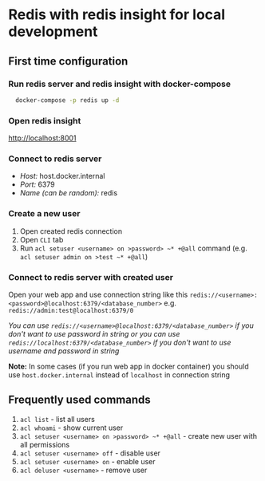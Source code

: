 # Redis with redis insight for local development

## First time configuration

### Run redis server and redis insight with docker-compose

```bash
  docker-compose -p redis up -d
```

### Open redis insight

[http://localhost:8001](http://localhost:8001)

### Connect to redis server

* _Host:_ host.docker.internal
* _Port:_ 6379
* _Name (can be random):_ redis

### Create a new user

1. Open created redis connection
2. Open `CLI` tab
3. Run `acl setuser <username> on >password> ~* +@all` command (e.g. `acl setuser admin on >test ~* +@all`)

### Connect to redis server with created user

Open your web app and use connection string like this `redis://<username>:<password>@localhost:6379/<database_number>` e.g. `redis://admin:test@localhost:6379/0`

_You can use `redis://<username>@localhost:6379/<database_number>` if you don't want to use password in string or you can use `redis://localhost:6379/<database_number>` if you don't want to use username and password in string_

**Note:** In some cases (if you run web app in docker container) you should use `host.docker.internal` instead of `localhost` in connection string

## Frequently used commands

1. `acl list` - list all users
2. `acl whoami` - show current user
3. `acl setuser <username> on >password> ~* +@all` - create new user with all permissions
4. `acl setuser <username> off` - disable user
5. `acl setuser <username> on` - enable user
6. `acl deluser <username>` - remove user
